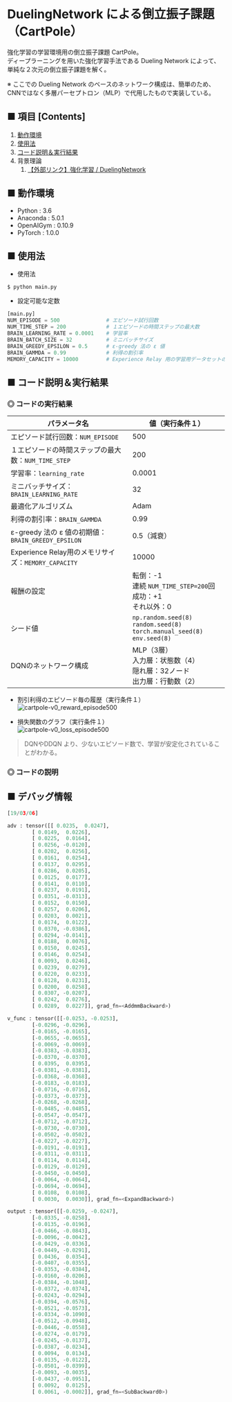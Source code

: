 # DuelingNetwork による倒立振子課題（CartPole）
強化学習の学習環境用の倒立振子課題 CartPole。<br>
ディープラーニングを用いた強化学習手法である Dueling Network によって、単純な２次元の倒立振子課題を解く。<br>

※ ここでの Dueling Network のベースのネットワーク構成は、簡単のため、CNNではなく多層パーセプトロン（MLP）で代用したもので実装している。<br>

## ■ 項目 [Contents]
1. [動作環境](#動作環境)
1. [使用法](#使用法)
1. [コード説明＆実行結果](#コード説明＆実行結果)
1. 背景理論
    1. [【外部リンク】強化学習 / DuelingNetwork](https://github.com/Yagami360/My_NoteBook/blob/master/%E6%83%85%E5%A0%B1%E5%B7%A5%E5%AD%A6/%E6%83%85%E5%A0%B1%E5%B7%A5%E5%AD%A6_%E6%A9%9F%E6%A2%B0%E5%AD%A6%E7%BF%92_%E5%BC%B7%E5%8C%96%E5%AD%A6%E7%BF%92.md#DuelingNetwork)


## ■ 動作環境

- Python : 3.6
- Anaconda : 5.0.1
- OpenAIGym : 0.10.9
- PyTorch : 1.0.0

## ■ 使用法

- 使用法
```
$ python main.py
```

- 設定可能な定数
```python
[main.py]
NUM_EPISODE = 500               # エピソード試行回数
NUM_TIME_STEP = 200             # １エピソードの時間ステップの最大数
BRAIN_LEARNING_RATE = 0.0001    # 学習率
BRAIN_BATCH_SIZE = 32           # ミニバッチサイズ
BRAIN_GREEDY_EPSILON = 0.5      # ε-greedy 法の ε 値
BRAIN_GAMMDA = 0.99             # 利得の割引率
MEMORY_CAPACITY = 10000         # Experience Relay 用の学習用データセットのメモリの最大の長さ
```

<a id="コード説明＆実行結果"></a>

## ■ コード説明＆実行結果

### ◎ コードの実行結果

|パラメータ名|値（実行条件１）|
|---|---|
|エピソード試行回数：`NUM_EPISODE`|500|
|１エピソードの時間ステップの最大数：`NUM_TIME_STEP`|200|
|学習率：`learning_rate`|0.0001|
|ミニバッチサイズ：`BRAIN_LEARNING_RATE`|32|
|最適化アルゴリズム|Adam|
|利得の割引率：`BRAIN_GAMMDA`|0.99|
|ε-greedy 法の ε 値の初期値：`BRAIN_GREEDY_EPSILON`|0.5（減衰）|
|Experience Relay用のメモリサイズ：`MEMORY_CAPACITY`|10000|
|報酬の設定|転倒：-1<br>連続 `NUM_TIME_STEP=200`回成功：+1<br>それ以外：0|
|シード値|`np.random.seed(8)`<br>`random.seed(8)`<br>`torch.manual_seed(8)`<br>`env.seed(8)`|
|DQNのネットワーク構成|MLP（3層）<br>入力層：状態数（4）<br>隠れ層：32ノード<br>出力層：行動数（2）|


- 割引利得のエピソード毎の履歴（実行条件１）<br>
![cartpole-v0_reward_episode500](https://user-images.githubusercontent.com/25688193/53857397-79015000-4019-11e9-8a39-6d95572079dc.png)<br>

- 損失関数のグラフ（実行条件１）<br>
![cartpole-v0_loss_episode500](https://user-images.githubusercontent.com/25688193/53857398-7999e680-4019-11e9-909f-c6e7b223762a.png)<br>

> DQNやDDQN より、少ないエピソード数で、学習が安定化されていることがわかる。<br>

### ◎ コードの説明


## ■ デバッグ情報

```python
[19/03/06]

adv : tensor([[ 0.0235,  0.0247],
        [ 0.0149,  0.0226],
        [ 0.0225,  0.0164],
        [ 0.0256, -0.0120],
        [ 0.0202,  0.0256],
        [ 0.0161,  0.0254],
        [ 0.0137,  0.0295],
        [ 0.0286,  0.0205],
        [ 0.0125,  0.0177],
        [ 0.0141,  0.0110],
        [ 0.0237,  0.0191],
        [ 0.0351, -0.0313],
        [ 0.0152,  0.0150],
        [ 0.0257,  0.0206],
        [ 0.0203,  0.0021],
        [ 0.0174,  0.0122],
        [ 0.0370, -0.0386],
        [ 0.0294, -0.0141],
        [ 0.0188,  0.0076],
        [ 0.0150,  0.0245],
        [ 0.0146,  0.0254],
        [ 0.0093,  0.0246],
        [ 0.0239,  0.0279],
        [ 0.0220,  0.0233],
        [ 0.0128,  0.0231],
        [ 0.0200,  0.0258],
        [ 0.0307, -0.0207],
        [ 0.0242,  0.0276],
        [ 0.0289,  0.0227]], grad_fn=<AddmmBackward>)

v_func : tensor([[-0.0253, -0.0253],
        [-0.0296, -0.0296],
        [-0.0165, -0.0165],
        [-0.0655, -0.0655],
        [-0.0069, -0.0069],
        [-0.0383, -0.0383],
        [-0.0370, -0.0370],
        [ 0.0395,  0.0395],
        [-0.0381, -0.0381],
        [-0.0368, -0.0368],
        [-0.0183, -0.0183],
        [-0.0716, -0.0716],
        [-0.0373, -0.0373],
        [-0.0268, -0.0268],
        [-0.0485, -0.0485],
        [-0.0547, -0.0547],
        [-0.0712, -0.0712],
        [-0.0730, -0.0730],
        [-0.0502, -0.0502],
        [-0.0227, -0.0227],
        [-0.0191, -0.0191],
        [-0.0311, -0.0311],
        [ 0.0114,  0.0114],
        [-0.0129, -0.0129],
        [-0.0450, -0.0450],
        [-0.0064, -0.0064],
        [-0.0694, -0.0694],
        [ 0.0108,  0.0108],
        [ 0.0030,  0.0030]], grad_fn=<ExpandBackward>)

output : tensor([[-0.0259, -0.0247],
        [-0.0335, -0.0258],
        [-0.0135, -0.0196],
        [-0.0466, -0.0843],
        [-0.0096, -0.0042],
        [-0.0429, -0.0336],
        [-0.0449, -0.0291],
        [ 0.0436,  0.0354],
        [-0.0407, -0.0355],
        [-0.0353, -0.0384],
        [-0.0160, -0.0206],
        [-0.0384, -0.1048],
        [-0.0372, -0.0374],
        [-0.0243, -0.0294],
        [-0.0394, -0.0576],
        [-0.0521, -0.0573],
        [-0.0334, -0.1090],
        [-0.0512, -0.0948],
        [-0.0446, -0.0558],
        [-0.0274, -0.0179],
        [-0.0245, -0.0137],
        [-0.0387, -0.0234],
        [ 0.0094,  0.0134],
        [-0.0135, -0.0122],
        [-0.0501, -0.0399],
        [-0.0093, -0.0035],
        [-0.0437, -0.0951],
        [ 0.0092,  0.0125],
        [ 0.0061, -0.0002]], grad_fn=<SubBackward0>)
```